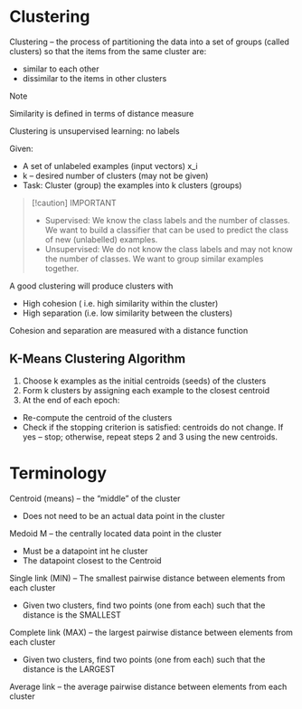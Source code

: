# Clustering

Clustering – the process of partitioning the data into a set of groups
(called clusters) so that the items from the same cluster are:
- similar to each other
- dissimilar to the items in other clusters

> [!note]
> Similarity is defined in terms of distance measure


Clustering is unsupervised learning: no labels

Given:
- A set of unlabeled examples (input vectors) x_i
- k – desired number of clusters (may not be given)
- Task: Cluster (group) the examples into k clusters (groups)

> [!caution] IMPORTANT
> - Supervised: We know the class labels and the number of classes. We
> want to build a classifier that can be used to predict the class of new
> (unlabelled) examples.
> - Unsupervised: We do not know the class labels and may not know the
> number of classes. We want to group similar examples together.

A good clustering will produce clusters with
- High cohesion ( i.e. high similarity within the cluster)
- High separation (i.e. low similarity between the clusters)

Cohesion and separation are measured with a distance function

## K-Means Clustering Algorithm

1. Choose k examples as the initial centroids (seeds) of the clusters
2. Form k clusters by assigning each example to the closest centroid
3. At the end of each epoch:
  - Re-compute the centroid of the clusters
  - Check if the stopping criterion is satisfied: centroids do not change. If
    yes – stop; otherwise, repeat steps 2 and 3 using the new centroids.


# Terminology

Centroid (means) – the “middle” of the cluster
- Does not need to be an actual data point in the cluster

Medoid M – the centrally located data point in the cluster
- Must be a datapoint int he cluster
- The datapoint closest to the Centroid

Single link (MIN) – The smallest pairwise distance between elements
from each cluster
- Given two clusters, find two points (one from each) such that the distance
  is the SMALLEST

Complete link (MAX) – the largest pairwise distance between elements
from each cluster
- Given two clusters, find two points (one from each) such that the distance
  is the LARGEST

Average link – the average pairwise distance between elements from each
cluster


